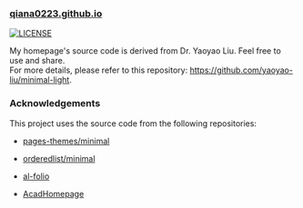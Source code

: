 ### [qiana0223.github.io](https://qiana0223.github.io/)


[![LICENSE](https://img.shields.io/github/license/yaoyao-liu/minimal-light?style=flat-square&logo=creative-commons&color=EF9421)](https://github.com/yaoyao-liu/yaoyao-liu.github.io/blob/main/LICENSE)

My homepage's source code is derived from Dr. Yaoyao Liu. Feel free to use and share. <br />
For more details, please refer to this repository: <https://github.com/yaoyao-liu/minimal-light>.

[comment]: <> (### Using Locally with Jekyll)

[comment]: <> (Install [Ruby]&#40;https://www.ruby-lang.org/en/&#41; and [Jekyll]&#40;https://jekyllrb.com/&#41; fisrt.)

[comment]: <> (Install and run:)

[comment]: <> (```bash)

[comment]: <> (bundle install)

[comment]: <> (bundle exec jekyll server)

[comment]: <> (```)

[comment]: <> (View the live page using `localhost`:)

[comment]: <> (<http://localhost:4000>. You can get the html files in the `_site` folder.)

[comment]: <> (### Google Scholar Crawler)

[comment]: <> (The instructions for the Google Scholar crawler can be found in [this repository]&#40;https://github.com/RayeRen/acad-homepage.github.io&#41;.)

[comment]: <> (<br>)

[comment]: <> (Before using that, you need to change the Google Scholar ID in the following file:)

[comment]: <> (https://github.com/yaoyao-liu/yaoyao-liu.github.io/blob/7d16d828a229580815428782fb74d937710eb50e/google_scholar_crawler/main.py#L7)


### Acknowledgements

This project uses the source code from the following repositories:

* [pages-themes/minimal](https://github.com/pages-themes/minimal)

* [orderedlist/minimal](https://github.com/orderedlist/minimal)

* [al-folio](https://github.com/alshedivat/al-folio)

* [AcadHomepage](https://github.com/RayeRen/acad-homepage.github.io)
